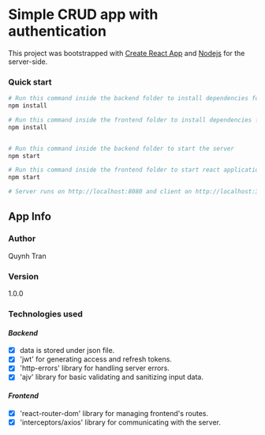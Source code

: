 # Simple CRUD app with authentication

This project was bootstrapped with [Create React App](https://github.com/facebook/create-react-app) and [Nodejs](https://nodejs.org/en/) for the server-side.

### Quick start

```bash
# Run this command inside the backend folder to install dependencies for server
npm install

# Run this command inside the frontend folder to install dependencies for client
npm install


# Run this command inside the backend folder to start the server
npm start

# Run this command inside the frontend folder to start react application
npm start

# Server runs on http://localhost:8080 and client on http://localhost:3000
```

## App Info

### Author

Quynh Tran

### Version

1.0.0

### Technologies used

#### _Backend_

- [x] data is stored under json file.
- [x] 'jwt' for generating access and refresh tokens.
- [x] 'http-errors' library for handling server errors.
- [x] 'ajv' library for basic validating and sanitizing input data.

#### _Frontend_

- [x] 'react-router-dom' library for managing frontend's routes.
- [x] 'interceptors/axios' library for communicating with the server.
